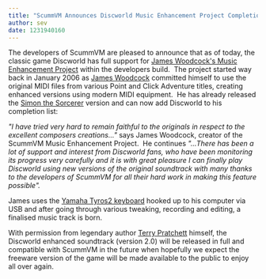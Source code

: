 ```yaml
---
title: "ScummVM Announces Discworld Music Enhancement Project Completion"
author: sev
date: 1231940160
---
```


The developers of ScummVM are pleased to announce that as of today, the classic game Discworld has full support for [James Woodcock's Music Enhancement Project](http://www.jameswoodcock.co.uk/?page_id=54) within the developers build.  The project started way back in January 2006 as [James Woodcock](http://www.jameswoodcock.co.uk) committed himself to use the original MIDI files from various Point and Click Adventure titles, creating enhanced versions using modern MIDI equipment.  He has already released the [Simon the Sorcerer](http://www.jameswoodcock.co.uk/?p=956) version and can now add Discworld to his completion list:

*"I have tried very hard to remain faithful to the originals in respect to the excellent composers creations..."* says James Woodcock, creator of the ScummVM Music Enhancement Project.  He continues *"...There has been a lot of support and interest from Discworld fans, who have been monitoring its progress very carefully and it is with great pleasure I can finally play Discworld using new versions of the original soundtrack with many thanks to the developers of ScummVM for all their hard work in making this feature possible".*

James uses the [Yamaha Tyros2 keyboard](http://www.yamahapkowner.com/?page_id=93) hooked up to his computer via USB and after going through various tweaking, recording and editing, a finalised music track is born. 

With permission from legendary author [Terry Pratchett](http://www.jameswoodcock.co.uk/?p=796) himself, the Discworld enhanced soundtrack (version 2.0) will be released in full and compatible with ScummVM in the future when hopefully we expect the freeware version of the game will be made available to the public to enjoy all over again.
